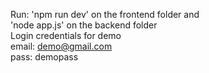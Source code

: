 Run: 'npm run dev' on the frontend folder and <br />
     'node app.js' on the backend folder <br />
Login credentials for demo  <br />
email: demo@gmail.com <br />
pass: demopass